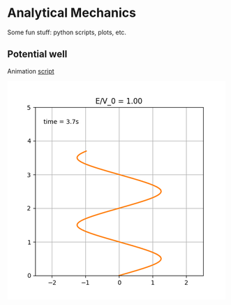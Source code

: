 # Analytical Mechanics
Some fun stuff: python scripts, plots, etc.
## Potential well
Animation [script](https://github.com/arabusov/theormech/blob/main/animations/potential_well.py)

![potential well](https://raw.githubusercontent.com/arabusov/theormech/main/pics/potential_well.png)
